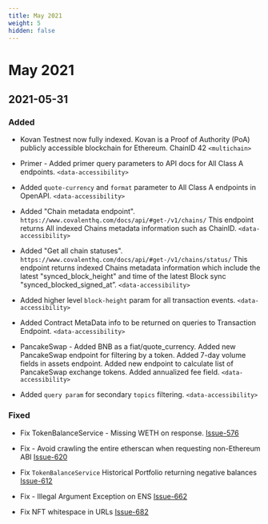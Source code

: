 ```yaml
---
title: May 2021
weight: 5
hidden: false
---
```


# May 2021

## 2021-05-31
### Added
- Kovan Testnest now fully indexed. Kovan is a Proof of Authority (PoA) publicly accessible blockchain for Ethereum. ChainID 42 `<multichain>`

- Primer - Added primer query parameters to API docs for All Class A endpoints. `<data-accessibility>`

- Added `quote-currency` and `format` parameter to All Class A endpoints in OpenAPI. `<data-accessibility>`

- Added "Chain metadata endpoint". `https://www.covalenthq.com/docs/api/#get-/v1/chains/` This endpoint returns All indexed Chains metadata information such as ChainID. `<data-accessibility>`

- Added "Get all chain statuses". `https://www.covalenthq.com/docs/api/#get-/v1/chains/status/` This endpoint returns indexed Chains metadata information which include the latest "synced_block_height" and time of the latest Block sync "synced_blocked_signed_at”. `<data-accessibility>`

- Added higher level `block-height` param for all transaction events. `<data-accessibility>`

- Added Contract MetaData info to be returned on queries to Transaction Endpoint. `<data-accessibility>`

- PancakeSwap - Added BNB as a fiat/quote_currency. 
Added new PancakeSwap endpoint for filtering by a token.
Added 7-day volume fields in assets endpoint.
Added new endpoint to calculate list of PancakeSwap exchange tokens.
Added annualized fee field. `<data-accessibility>`

- Added `query param` for secondary `topics` filtering. `<data-accessibility>`

### Fixed

- Fix TokenBalanceService - Missing WETH on response. [Issue-576](https://github.com/covalenthq/scout/issues/576)

- Fix - Avoid crawling the entire etherscan when requesting non-Ethereum ABI [Issue-620](https://github.com/covalenthq/scout/issues/620)

- Fix `TokenBalanceService` Historical Portfolio returning negative balances [Issue-612](https://github.com/covalenthq/scout/issues/612)

- Fix - Illegal Argument Exception on ENS [Issue-662](https://github.com/covalenthq/scout/issues/662)

- Fix NFT whitespace in URLs [Issue-682](https://github.com/covalenthq/scout/issues/682)


&nbsp;
